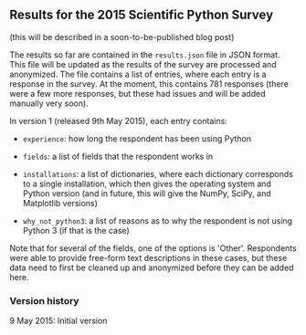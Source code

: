 Results for the 2015 Scientific Python Survey
---------------------------------------------

(this will be described in a soon-to-be-published blog post)

The results so far are contained in the ``results.json`` file in JSON format.
This file will be updated as the results of the survey are processed and
anonymized. The file contains a list of entries, where each entry is a response in the survey. At the moment, this contains 781 responses (there were a few more responses, but these had issues and will be added manually very soon). 

In version 1 (released 9th May 2015), each entry contains:

* ``experience``: how long the respondent has been using Python

* ``fields``: a list of fields that the respondent works in

* ``installations``: a list of dictionaries, where each dictionary
  corresponds to a single installation, which then gives the operating system
  and Python version (and in future, this will give the NumPy, SciPy, and
  Matplotlib versions)

* ``why_not_python3``: a list of reasons as to why the respondent is not using Python 3 (if that is the case)

Note that for several of the fields, one of the options is 'Other'.
Respondents were able to provide free-form text descriptions in these cases,
but these data need to first be cleaned up and anonymized before they can be
added here.

### Version history

9 May 2015: Initial version







